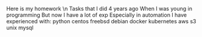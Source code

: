 Here is my homework \n
Tasks that I did 4 years ago
When I was young in programming
But now
I have a lot of exp
Especially in automation
I have experienced with:
python
centos
freebsd
debian
docker
kubernetes
aws s3
unix 
mysql
